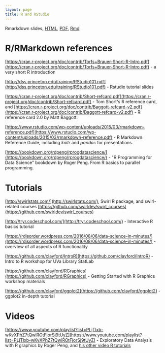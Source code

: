 ```yaml
---
layout: page
title: R and RStudio
---
```


Rmarkdown slides, [HTML](/BIOS567/assets/presentation_Markdown/1_Reports_Markdown_knitr.html), [PDF](/BIOS567/assets/presentation_Markdown/1_Reports_Markdown_knitr.pdf), [Rmd](/BIOS567/assets/presentation_Markdown/1_Reports_Markdown_knitr.Rmd)

# R/RMarkdown references

[https://cran.r-project.org/doc/contrib/Torfs+Brauer-Short-R-Intro.pdf](https://cran.r-project.org/doc/contrib/Torfs+Brauer-Short-R-Intro.pdf) - a very short R introduction

[http://dss.princeton.edu/training/RStudio101.pdf](http://dss.princeton.edu/training/RStudio101.pdf) - Rstudio tutorial slides

[https://cran.r-project.org/doc/contrib/Short-refcard.pdf](https://cran.r-project.org/doc/contrib/Short-refcard.pdf) - Tom Short's R reference card, and [https://cran.r-project.org/doc/contrib/Baggott-refcard-v2.pdf](https://cran.r-project.org/doc/contrib/Baggott-refcard-v2.pdf) - R reference card 2.0 by Matt Baggott. 

[https://www.rstudio.com/wp-content/uploads/2015/03/rmarkdown-reference.pdf](https://www.rstudio.com/wp-content/uploads/2015/03/rmarkdown-reference.pdf) - R Markdown Reference Guide, including _knitr_ and _pandoc_ for presentations.

[https://bookdown.org/rdpeng/rprogdatascience/](https://bookdown.org/rdpeng/rprogdatascience/) - "R Programming for Data Science" bookdown by Roger Peng. From R basics to parallel programming.


# Tutorials

[http://swirlstats.com/](http://swirlstats.com/), Swirl R package, and swirl-related courses [https://github.com/swirldev/swirl_courses](https://github.com/swirldev/swirl_courses)

[http://tryr.codeschool.com/](http://tryr.codeschool.com/) - Interactive R basics tutorial

[https://rdisorder.wordpress.com/2016/08/06/data-science-in-minutes/](https://rdisorder.wordpress.com/2016/08/06/data-science-in-minutes/) - overview of all aspects of R functionality

[https://github.com/clayford/IntroR](https://github.com/clayford/IntroR) - Intro to R workshop for UVa Library StatLab

[https://github.com/clayford/RGraphics](https://github.com/clayford/RGraphics) - Getting Started with R Graphics workshop materials

[https://github.com/clayford/ggplot2](https://github.com/clayford/ggplot2) - ggplot2 in-depth tutorial


# Videos

[https://www.youtube.com/playlist?list=PLjTlxb-wKvXPhZ7tQwlROtFjorSj9tUyZ](https://www.youtube.com/playlist?list=PLjTlxb-wKvXPhZ7tQwlROtFjorSj9tUyZ) - Exploratory Data Analysis with R graphics by Roger Peng, and [his other video R tutorials](https://www.youtube.com/user/rdpeng/playlists)

